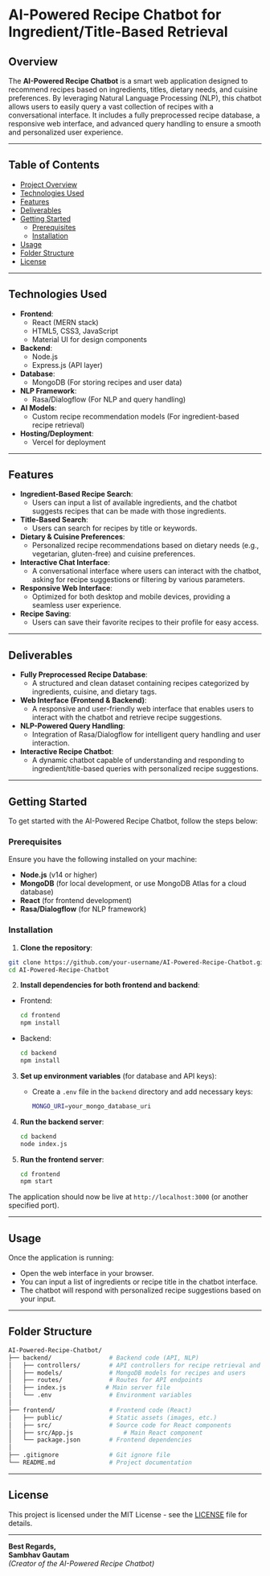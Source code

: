 # AI-Powered Recipe Chatbot for Ingredient/Title-Based Retrieval

## Overview

The **AI-Powered Recipe Chatbot** is a smart web application designed to recommend recipes based on ingredients, titles, dietary needs, and cuisine preferences. By leveraging Natural Language Processing (NLP), this chatbot allows users to easily query a vast collection of recipes with a conversational interface. It includes a fully preprocessed recipe database, a responsive web interface, and advanced query handling to ensure a smooth and personalized user experience.

---

## Table of Contents

- [Project Overview](#overview)
- [Technologies Used](#technologies-used)
- [Features](#features)
- [Deliverables](#deliverables)
- [Getting Started](#getting-started)
  - [Prerequisites](#prerequisites)
  - [Installation](#installation)
- [Usage](#usage)
- [Folder Structure](#folder-structure)
- [License](#license)

---

## Technologies Used

- **Frontend**: 
  - React (MERN stack)
  - HTML5, CSS3, JavaScript
  - Material UI for design components
- **Backend**: 
  - Node.js
  - Express.js (API layer)
- **Database**: 
  - MongoDB (For storing recipes and user data)
- **NLP Framework**:
  - Rasa/Dialogflow (For NLP and query handling)
- **AI Models**:
  - Custom recipe recommendation models (For ingredient-based recipe retrieval)
- **Hosting/Deployment**: 
  - Vercel for deployment

---

## Features

- **Ingredient-Based Recipe Search**: 
  - Users can input a list of available ingredients, and the chatbot suggests recipes that can be made with those ingredients.
- **Title-Based Search**: 
  - Users can search for recipes by title or keywords.
- **Dietary & Cuisine Preferences**: 
  - Personalized recipe recommendations based on dietary needs (e.g., vegetarian, gluten-free) and cuisine preferences.
- **Interactive Chat Interface**: 
  - A conversational interface where users can interact with the chatbot, asking for recipe suggestions or filtering by various parameters.
- **Responsive Web Interface**: 
  - Optimized for both desktop and mobile devices, providing a seamless user experience.
- **Recipe Saving**: 
  - Users can save their favorite recipes to their profile for easy access.

---

## Deliverables

- **Fully Preprocessed Recipe Database**: 
  - A structured and clean dataset containing recipes categorized by ingredients, cuisine, and dietary tags.
- **Web Interface (Frontend & Backend)**: 
  - A responsive and user-friendly web interface that enables users to interact with the chatbot and retrieve recipe suggestions.
- **NLP-Powered Query Handling**: 
  - Integration of Rasa/Dialogflow for intelligent query handling and user interaction.
- **Interactive Recipe Chatbot**: 
  - A dynamic chatbot capable of understanding and responding to ingredient/title-based queries with personalized recipe suggestions.

---

## Getting Started

To get started with the AI-Powered Recipe Chatbot, follow the steps below:

### Prerequisites

Ensure you have the following installed on your machine:
- **Node.js** (v14 or higher)
- **MongoDB** (for local development, or use MongoDB Atlas for a cloud database)
- **React** (for frontend development)
- **Rasa/Dialogflow** (for NLP framework)

### Installation

1. **Clone the repository**:

```bash
git clone https://github.com/your-username/AI-Powered-Recipe-Chatbot.git
cd AI-Powered-Recipe-Chatbot
```

2. **Install dependencies for both frontend and backend**:

- Frontend:
  ```bash
  cd frontend
  npm install
  ```

- Backend:
  ```bash
  cd backend
  npm install
  ```

3. **Set up environment variables** (for database and API keys):
   - Create a `.env` file in the `backend` directory and add necessary keys:
     ```bash
     MONGO_URI=your_mongo_database_uri
     ```

4. **Run the backend server**:
   ```bash
   cd backend
   node index.js
   ```

5. **Run the frontend server**:
   ```bash
   cd frontend
   npm start
   ```

The application should now be live at `http://localhost:3000` (or another specified port).

---

## Usage

Once the application is running:

- Open the web interface in your browser.
- You can input a list of ingredients or recipe title in the chatbot interface.
- The chatbot will respond with personalized recipe suggestions based on your input.

---

## Folder Structure

```bash
AI-Powered-Recipe-Chatbot/
├── backend/                # Backend code (API, NLP)
│   ├── controllers/        # API controllers for recipe retrieval and user management
│   ├── models/             # MongoDB models for recipes and users
│   ├── routes/             # Routes for API endpoints
│   ├── index.js           # Main server file
│   └── .env                # Environment variables
│
├── frontend/               # Frontend code (React)
│   ├── public/             # Static assets (images, etc.)
│   ├── src/                # Source code for React components
│   ├── src/App.js              # Main React component
│   └── package.json        # Frontend dependencies
│
├── .gitignore              # Git ignore file
└── README.md               # Project documentation
```

---

## License

This project is licensed under the MIT License - see the [LICENSE](LICENSE) file for details.

---

**Best Regards,  
Sambhav Gautam**  
*(Creator of the AI-Powered Recipe Chatbot)*
